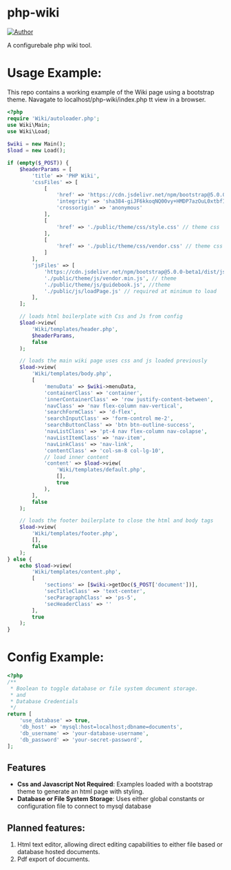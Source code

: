 # php-wiki

[![Author](http://img.shields.io/badge/author-@modnar1226-blue.svg?style=flat-square)](https://example.com)

A configurebale php wiki tool.


# Usage Example:
This repo contains a working example of the Wiki page using a bootstrap theme.
Navagate to localhost/php-wiki/index.php tt view in a browser.

``` php
<?php
require 'Wiki/autoloader.php';
use Wiki\Main;
use Wiki\Load;
    
$wiki = new Main();
$load = new Load();

if (empty($_POST)) {
    $headerParams = [
        'title' => 'PHP Wiki',
        'cssFiles' => [
            [
                'href' => 'https://cdn.jsdelivr.net/npm/bootstrap@5.0.0-beta1/dist/css/bootstrap.min.css', //boot strap css
                'integrity' => 'sha384-giJF6kkoqNQ00vy+HMDP7azOuL0xtbfIcaT9wjKHr8RbDVddVHyTfAAsrekwKmP1',
                'crossorigin' => 'anonymous'
            ],
            [
                'href' => './public/theme/css/style.css' // theme css
            ],
            [
                'href' => './public/theme/css/vendor.css' // theme css
            ]
        ],
        'jsFiles' => [
            'https://cdn.jsdelivr.net/npm/bootstrap@5.0.0-beta1/dist/js/bootstrap.bundle.min.js', // bootstrap js
            './public/theme/js/vendor.min.js', // theme
            './public/theme/js/guidebook.js', //theme
            './public/js/loadPage.js' // required at minimum to load 
        ],
    ];

    // loads html boilerplate with Css and Js from config
    $load->view(
        'Wiki/templates/header.php',
        $headerParams,
        false
    );

    // loads the main wiki page uses css and js loaded previously
    $load->view(
        'Wiki/templates/body.php',
        [
            'menuData' => $wiki->menuData,
            'containerClass' => 'container',
            'innerContainerClass' => 'row justify-content-between',
            'navClass' => 'nav flex-column nav-vertical',
            'searchFormClass' => 'd-flex',
            'searchInputClass' => 'form-control me-2',
            'searchButtonClass' => 'btn btn-outline-success',
            'navListClass' => 'pt-4 nav flex-column nav-colapse',
            'navListItemClass' => 'nav-item',
            'navLinkClass' => 'nav-link',
            'contentClass' => 'col-sm-8 col-lg-10',
            // load inner content
            'content' => $load->view(
                'Wiki/templates/default.php',
                [],
                true
            ),
        ],
        false
    );

    // loads the footer boilerplate to close the html and body tags
    $load->view(
        'Wiki/templates/footer.php',
        [],
        false
    );
} else {
    echo $load->view(
        'Wiki/templates/content.php',
        [
            'sections' => [$wiki->getDoc($_POST['document'])],
            'secTitleClass' => 'text-center',
            'secParagraphClass' => 'ps-5',
            'secHeaderClass' => ''
        ],
        true
    );
}
```

# Config Example:
```php
<?php
/**
 * Boolean to toggle database or file system document storage.
 * and
 * Database Credentials 
 */
return [
    'use_database' => true,
    'db_host' => 'mysql:host=localhost;dbname=documents',
    'db_username' => 'your-database-username',
    'db_password' => 'your-secret-password',  
];
```

## Features

* **Css and Javascript Not Required**: Examples loaded with a bootstrap theme to generate an html page with styling.
* **Database or File System Storage**: Uses either global constants or configuration file to connect to mysql database

## Planned features:

1. Html text editor, allowing direct editing capabilities to either file based or database hosted documents.
2. Pdf export of documents.
